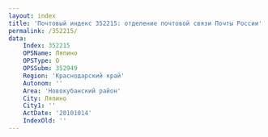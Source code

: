 ```yaml
---
layout: index
title: 'Почтовый индекс 352215: отделение почтовой связи Почты России'
permalink: /352215/
data:
    Index: 352215
    OPSName: Ляпино
    OPSType: О
    OPSSubm: 352949
    Region: 'Краснодарский край'
    Autonom: ''
    Area: 'Новокубанский район'
    City: Ляпино
    City1: ''
    ActDate: '20101014'
    IndexOld: ''
---
```

